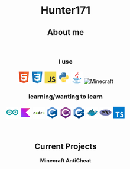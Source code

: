 <h1 align="center">Hunter171</h1>

<h2 align="center">About me</h2>
<br>
<h3 align="center">I use</h3>
<p align="center">
  <img src="https://raw.githubusercontent.com/devicons/devicon/master/icons/html5/html5-original.svg" width="32" height="32" alt="HTML"/>
  <img src="https://raw.githubusercontent.com/devicons/devicon/master/icons/css3/css3-original.svg" width="32" height="32" alt="CSS"/>
  <img src="https://raw.githubusercontent.com/devicons/devicon/master/icons/javascript/javascript-original.svg" width="32" height="32" alt="JS"/>
  <img src="https://raw.githubusercontent.com/devicons/devicon/master/icons/python/python-original.svg" width="32" height="32" alt="Python"/>
  <img src="https://raw.githubusercontent.com/devicons/devicon/master/icons/java/java-original.svg" width="32" height="32" alt="Java"/>
  <img src="https://cdn.icon-icons.com/icons2/2699/PNG/512/minecraft_logo_icon_168974.png" width="32" height="32" alt="Minecraft"/>
</p>
<h3 align="center">learning/wanting to learn</h3>
<p align="center">
  <img src="https://raw.githubusercontent.com/devicons/devicon/master/icons/arduino/arduino-original.svg" width="32" height="32" alt="Arduino"/>
  <img src="https://raw.githubusercontent.com/devicons/devicon/master/icons/kotlin/kotlin-original.svg" width="32" height="32" alt="Kotlin"/>
  <img src="https://raw.githubusercontent.com/devicons/devicon/master/icons/nodejs/nodejs-original-wordmark.svg" width="32" height="32" alt="NodeJS"/>
  <img src="https://raw.githubusercontent.com/devicons/devicon/master/icons/c/c-original.svg" width="32" height="32" alt="C"/>
  <img src="https://raw.githubusercontent.com/devicons/devicon/master/icons/csharp/csharp-original.svg" width="32" height="32" alt="C"/>
  <img src="https://raw.githubusercontent.com/devicons/devicon/master/icons/cplusplus/cplusplus-original.svg" width="32" height="32" alt="C++"/>
  <img src="https://raw.githubusercontent.com/devicons/devicon/master/icons/docker/docker-original.svg" width="32" height="32" alt="Docker"/>
  <img src="https://raw.githubusercontent.com/devicons/devicon/master/icons/php/php-original.svg" width="32" height="32" alt="PHP"/>
  <img src="https://raw.githubusercontent.com/devicons/devicon/master/icons/typescript/typescript-original.svg" width="32" height="32" alt="Typescript"/>
</p>
<br>
<h2 align="center">Current Projects</h2>

<p align="center"><b>Minecraft AntiCheat</b></p>
